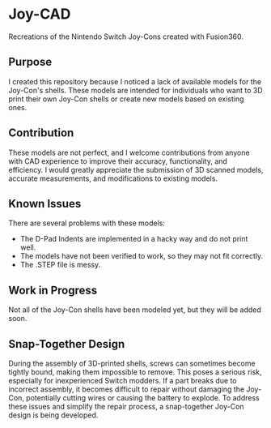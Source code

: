 # Joy-CAD

Recreations of the Nintendo Switch Joy-Cons created with Fusion360.

## Purpose
I created this repository because I noticed a lack of available models for the Joy-Con's shells. These models are intended for individuals who want to 3D print their own Joy-Con shells or create new models based on existing ones.

## Contribution
These models are not perfect, and I welcome contributions from anyone with CAD experience to improve their accuracy, functionality, and efficiency. I would greatly appreciate the submission of 3D scanned models, accurate measurements, and modifications to existing models.

## Known Issues
There are several problems with these models:

- The D-Pad Indents are implemented in a hacky way and do not print well.
- The models have not been verified to work, so they may not fit correctly.
- The .STEP file is messy.

## Work in Progress
Not all of the Joy-Con shells have been modeled yet, but they will be added soon.

## Snap-Together Design
During the assembly of 3D-printed shells, screws can sometimes become tightly bound, making them impossible to remove. This poses a serious risk, especially for inexperienced Switch modders. If a part breaks due to incorrect assembly, it becomes difficult to repair without damaging the Joy-Con, potentially cutting wires or causing the battery to explode. To address these issues and simplify the repair process, a snap-together Joy-Con design is being developed.
